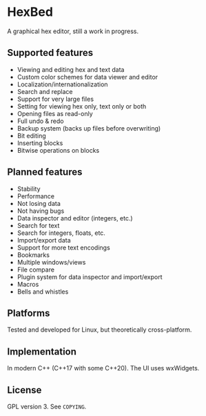 # HexBed
A graphical hex editor, still a work in progress.

## Supported features
* Viewing and editing hex and text data
* Custom color schemes for data viewer and editor
* Localization/internationalization
* Search and replace
* Support for very large files
* Setting for viewing hex only, text only or both
* Opening files as read-only
* Full undo & redo
* Backup system (backs up files before overwriting)
* Bit editing
* Inserting blocks
* Bitwise operations on blocks

## Planned features
* Stability
* Performance
* Not losing data
* Not having bugs
* Data inspector and editor (integers, etc.)
* Search for text
* Search for integers, floats, etc.
* Import/export data
* Support for more text encodings
* Bookmarks
* Multiple windows/views
* File compare
* Plugin system for data inspector and import/export
* Macros
* Bells and whistles

## Platforms
Tested and developed for Linux, but theoretically cross-platform.

## Implementation
In modern C++ (C++17 with some C++20). The UI uses wxWidgets.

## License
GPL version 3. See `COPYING`.
